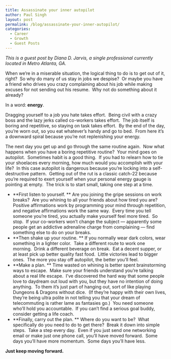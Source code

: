 ```yaml
---
title: Assassinate your inner autopilot
author: Paul Singh
layout: post
permalink: /blog/assassinate-your-inner-autopilot/
categories:
  - Career
  - Growth
  - Guest Posts
---
```

*This is a guest post by Diana D. Jarvis, a single professional currently located in Metro Atlanta, GA.*

When we&#8217;re in a miserable situation, the logical thing to do is to get out of it, right?  So why do many of us stay in jobs we despise?  Or maybe you have a friend who drives you crazy complaining about his job while making excuses for not sending out his resume.  Why not do something about it already?

In a word: **energy**.

Dragging yourself to a job you hate takes effort.  Being civil with a crazy boss and the lazy jerks called co-workers takes effort.  The job itself is boring and repetitive, so staying on task takes effort.  By the end of the day, you&#8217;re worn out, so you eat whatever&#8217;s handy and go to bed.  From here it&#8217;s a downward spiral because you&#8217;re not replenishing your energy.<!--more-->

The next day you get up and go through the same routine again.  Now what happens when you have a boring repetitive routine?  Your mind goes on autopilot.  Sometimes habit is a good thing.  If you had to relearn how to tie your shoelaces every morning, how much would you accomplish with your life?  In this case autopilot is dangerous because you&#8217;re locking into a self-destructive pattern.  Getting out of the rut is a classic catch-22 because you&#8217;re required to exert yourself when your personal energy gauge is pointing at empty.  The trick is to start small, taking one step at a time.

  * **First listen to yourself. ** Are you joining the gripe sessions on work breaks?  Are you whining to all your friends about how tired you are?  Positive affirmations work by programming your mind through repetition, and negative affirmations work the same way.  Every time you tell someone you&#8217;re tired, you actually make yourself feel more tired.  So stop.  If your co-workers won&#8217;t change the subject &#8212; apparently some people get an addictive adrenaline charge from complaining &#8212; find something else to do on your breaks.
  * **Then shake up your routine. ** If you normally wear dark colors, wear something in a lighter color.  Take a different route to work one morning.  Drink a different beverage on break.  Eat a decent supper, or at least pick up better quality fast food.  Little victories lead to bigger ones.  The more you stay off autopilot, the better you&#8217;ll feel.
  * **Make a plan. ** Time wasted on whining is better spent brainstorming ways to escape.  Make sure your friends understand you&#8217;re talking about a real life escape.  I&#8217;ve discovered the hard way that some people love to daydream out loud with you, but they have no intention of doing anything.  To them it&#8217;s just part of hanging out, sort of like playing Dungeons & Dragons without dice.  (If they&#8217;re happy with their own lives, they&#8217;re being ultra polite in not telling you that your dream of telecommuting is rather lame as fantasies go.)  You need someone who&#8217;ll hold you accountable.  If you can&#8217;t find a serious goal buddy, consider getting a life coach.
  * **Finally, carry out the plan. ** Where do you want to be?  What specifically do you need to do to get there?  Break it down into simple steps.  Take a step every day.  Even if you just send one networking email or make just one phone call, you&#8217;ll have moved forward.  Some days you&#8217;ll have more momentum.  Some days you&#8217;ll have less.

**Just keep moving forward.**